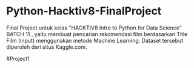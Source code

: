 # Python-Hacktiv8-FinalProject

Final Project untuk kelas "HACKTIV8 Intro to Python for Data Science" BATCH 11 , yaitu membuat pencarian rekomendasi film berdasarkan Title Film (input) menggunakan metode Machine Learning. Dataset tersebut diperoleh dari situs Kaggle.com.

#Project1
